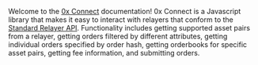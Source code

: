 Welcome to the [0x Connect](https://github.com/0xProject/0x-monorepo/tree/development/packages/connect) documentation! 0x Connect is a Javascript library that makes it easy to interact with relayers that conform to the [Standard Relayer API](https://github.com/0xProject/standard-relayer-api). Functionality includes getting supported asset pairs from a relayer, getting orders filtered by different attributes, getting individual orders specified by order hash, getting orderbooks for specific asset pairs, getting fee information, and submitting orders.
